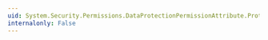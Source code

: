 ```yaml
---
uid: System.Security.Permissions.DataProtectionPermissionAttribute.ProtectMemory
internalonly: False
---
```

